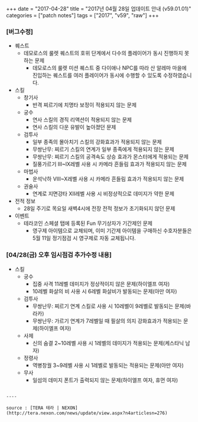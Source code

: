 +++
date = "2017-04-28"
title = "2017년 04월 28일 업데이트 안내 (v59.01.01)"
categories = ["patch notes"]
tags = ["2017", "v59", "raw"]
+++

### [버그수정]
- 퀘스트
  - 데모로스의 룰렛 퀘스트의 호위 단계에서 다수의 플레이어가 동시 진행하지 못하는 문제
    - 데모로스의 룰렛 미션 퀘스트 중 다이애나 NPC를 따라 산 알레마 마을에 진입하는 퀘스트를
여러 플레이어가 동시에 수행할 수 있도록 수정하였습니다.
- 스킬
  - 창기사
    - 반격 찌르기에 치명타 보정이 적용되지 않는 문제
  - 궁수
    - 연사 스킬의 경직 리액션이 적용되지 않는 문제
    - 연사 스킬의 다운 유발이 높아졌던 문제
  - 검투사
    - 일부 종족의 몰아치기 스킬의 강화효과가 적용되지 않는 문제
    - 무쌍난무: 찌르기 스킬의 연계가 일부 종족에게 적용되지 않는 문제
    - 무쌍난무: 찌르기 스킬의 공격속도 상승 효과가 몬스터에게 적용되는 문제
    - 질풍가르기 III~IX레벨 사용 시 카메라 흔들림 효과가 적용되지 않는 문제
  - 마법사
    - 운석낙하 VIII~X레벨 사용 시 카메라 흔들림 효과가 적용되지 않는 문제
  - 권술사
    - 연계로 지면강타 XII레벨 사용 시 비정상적으로 데미지가 약한 문제
- 전적 정보
  - 28일 주기로 목요일 새벽4시에 전장 전적 정보가 초기화되지 않던 문제
- 이벤트
  - 테라코인 스페셜 탭에 등록된 Fun 무기상자가 기간제인 문제
    - 영구제 아이템으로 교체되며, 이미 기간제 아이템을 구매하신 수호자분들은
5월 11일 정기점검 시 영구제로 자동 교체됩니다.

### [04/28(금) 오후 임시점검 추가수정 내용]
- 스킬
  - 궁수
    - 집중 사격 11레벨 데미지가 정상적이지 않은 문제(하이엘프 여자)
    - 10레벨 화살의 비 사용 시 6레벨 화살비가 발동되는 문제(아만 여자)
  - 검투사
    - 무쌍난무: 찌르기 연계 스킬로 사용 시 10레벨이 9레벨로 발동되는 문제(바라카)
    - 무쌍난무: 가르기 연계가 7레벨일 때 필살의 의지 강화효과가 적용되는 문제(하이엘프 여자)
  - 사제
    - 신의 숨결 2~10레벨 사용 시 1레벨의 데미지가 적용되는 문제(케스타닉 남자)
  - 정령사
    - 역병창궐 3~9레벨 사용 시 1레벨로 발동되는 적용되는 문제(아만 여자)
  - 무사
    - 일섬의 데미지 폰트가 출력되지 않는 문제(하이엘프 여자, 휴먼 여자)
```

----

source : [TERA 테라 | NEXON](http://tera.nexon.com/news/update/view.aspx?n4articlesn=276)
